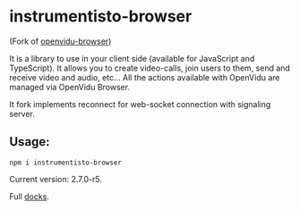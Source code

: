 # instrumentisto-browser

(Fork of [openvidu-browser][1])

It is a library to use in your client side (available for JavaScript and TypeScript). It allows you to create video-calls, join users to them, send and receive video and audio, etc... All the actions available with OpenVidu are managed via OpenVidu Browser.

It fork implements reconnect for web-socket connection with signaling server.


## Usage:

```
npm i instrumentisto-browser
```

Current version: 2.7.0-r5.

Full [docks][2].

[1]: https://github.com/OpenVidu/openvidu/tree/master/openvidu-browser
[2]: https://openvidu.io/api/openvidu-browser/
